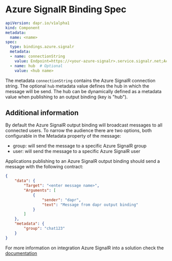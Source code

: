 # Azure SignalR Binding Spec

```yaml
apiVersion: dapr.io/v1alpha1
kind: Component
metadata:
  name: <name>
spec:
  type: bindings.azure.signalr
  metadata:
  - name: connectionString
    value: Endpoint=https://<your-azure-signalr>.service.signalr.net;AccessKey=<your-access-key>;Version=1.0;
  - name: hub  # Optional
    value: <hub name>
```

The metadata `connectionString` contains the Azure SignalR connection string.
The optional `hub` metadata value defines the hub in which the message will be send. The hub can be dynamically defined as a metadata value when publishing to an output binding (key is "hub").

## Additional information

By default the Azure SignalR output binding will broadcast messages to all connected users. To narrow the audience there are two options, both configurable in the Metadata property of the message:

- group: will send the message to a specific Azure SignalR group
- user: will send the message to a specific Azure SignalR user

Applications publishing to an Azure SignalR output binding should send a message with the following contract:

```json
{
    "data": {
        "Target": "<enter message name>",
        "Arguments": [
            {
                "sender": "dapr",
                "text": "Message from dapr output binding"
            }
        ]
    },
    "metadata": {
        "group": "chat123"
    }
}
```

For more information on integration Azure SignalR into a solution check the [documentation](https://docs.microsoft.com/en-us/azure/azure-signalr/)